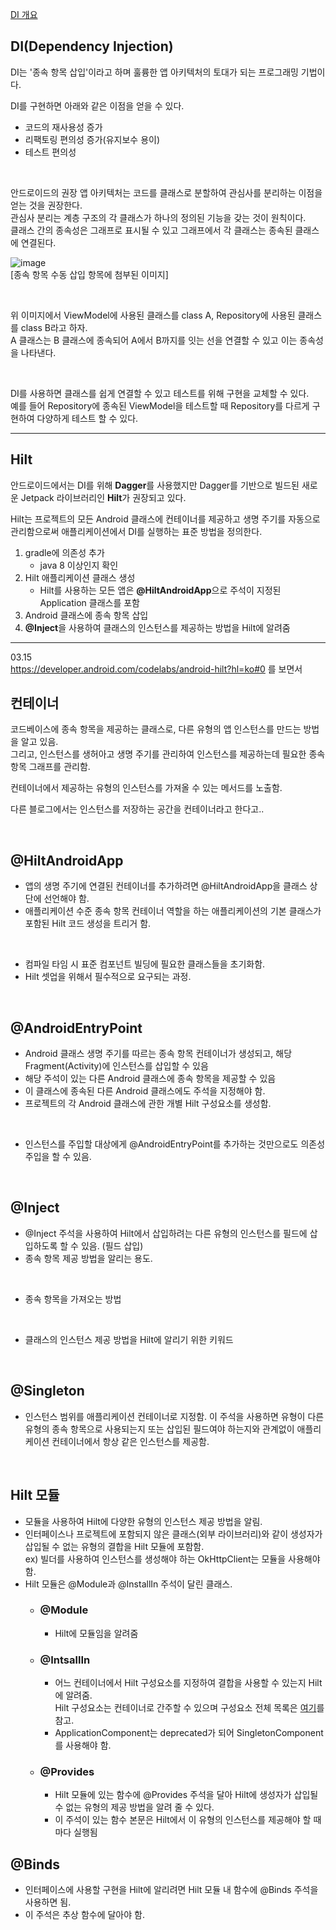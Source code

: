 [DI 개요](https://developer.android.com/training/dependency-injection?hl=ko)

## DI(Dependency Injection)<br/>
DI는 '종속 항목 삽입'이라고 하며 훌륭한 앱 아키텍처의 토대가 되는 프로그래밍 기법이다.<br/>

DI를 구현하면 아래와 같은 이점을 얻을 수 있다.<br/>
- 코드의 재사용성 증가
- 리팩토링 편의성 증가(유지보수 용이)
- 테스트 편의성

<br/>

안드로이드의 권장 앱 아키텍처는 코드를 클래스로 분할하여 관심사를 분리하는 이점을 얻는 것을 권장한다.<br/>
관심사 분리는 계층 구조의 각 클래스가 하나의 정의된 기능을 갖는 것이 원칙이다.<br/>
클래스 간의 종속성은 그래프로 표시될 수 있고 그래프에서 각 클래스는 종속된 클래스에 연결된다.

![image](https://user-images.githubusercontent.com/52282493/224609440-8ba4d758-957c-4cb9-8a31-99bdc92c764c.png)<br/>
[종속 항목 수동 삽입 항목에 첨부된 이미지]

<br/>

위 이미지에서 ViewModel에 사용된 클래스를 class A, Repository에 사용된 클래스를 class B라고 하자.<br/>
A 클래스는 B 클래스에 종속되어 A에서 B까지를 잇는 선을 연결할 수 있고 이는 종속성을 나타낸다.

<br/>

DI를 사용하면 클래스를 쉽게 연결할 수 있고 테스트를 위해 구현을 교체할 수 있다.<br/>
예를 들어 Repository에 종속된 ViewModel을 테스트할 때 Repository를 다르게 구현하여 다양하게 테스트 할 수 있다.

---

## Hilt
안드로이드에서는 DI를 위해 **Dagger**를 사용했지만 Dagger를 기반으로 빌드된 새로운 Jetpack 라이브러리인 **Hilt**가 권장되고 있다.

Hilt는 프로젝트의 모든 Android 클래스에 컨테이너를 제공하고 생명 주기를 자동으로 관리함으로써 애플리케이션에서 DI를 실행하는 표준 방법을 정의한다.

1. gradle에 의존성 추가
   + java 8 이상인지 확인
2. Hilt 애플리케이션 클래스 생성
   + Hilt를 사용하는 모든 앱은 **@HiltAndroidApp**으로 주석이 지정된 Application 클래스를 포함
3. Android 클래스에 종속 항목 삽입
4. **@Inject**을 사용하여 클래스의 인스턴스를 제공하는 방법을 Hilt에 알려줌

---

03.15<br/>
https://developer.android.com/codelabs/android-hilt?hl=ko#0 를 보면서

## 컨테이너
코드베이스에 종속 항목을 제공하는 클래스로, 다른 유형의 앱 인스턴스를 만드는 방법을 알고 있음.<br/>
그리고, 인스턴스를 생허아고 생명 주기를 관리하여 인스턴스를 제공하는데 필요한 종속 항목 그래프를 관리함.

컨테이너에서 제공하는 유형의 인스턴스를 가져올 수 있는 메서드를 노출함.

다른 블로그에서는 인스턴스를 저장하는 공간을 컨테이너라고 한다고..

<br/>
 
## @HiltAndroidApp
- 앱의 생명 주기에 연결된 컨테이너를 추가하려면 @HiltAndroidApp을 클래스 상단에 선언해야 함.
- 애플리케이션 수준 종속 항목 컨테이너 역할을 하는 애플리케이션의 기본 클래스가 포함된 Hilt 코드 생성을 트리거 함.

<br/>

- 컴파일 타임 시 표준 컴포넌트 빌딩에 필요한 클래스들을 초기화함.
- Hilt 셋업을 위해서 필수적으로 요구되는 과정.

<br/>

## @AndroidEntryPoint
- Android 클래스 생명 주기를 따르는 종속 항목 컨테이너가 생성되고, 해당 Fragment(Activity)에 인스턴스를 삽입할 수 있음
- 해당 주석이 있는 다른 Android 클래스에 종속 항목을 제공할 수 있음
- 이 클래스에 종속된 다른 Android 클래스에도 주석을 지정해야 함.
- 프로젝트의 각 Android 클래스에 관한 개별 Hilt 구성요소를 생성함.

<br/>

- 인스턴스를 주입할 대상에게 @AndroidEntryPoint를 추가하는 것만으로도 의존성 주입을 할 수 있음.

<br/>

## @Inject
- @Inject 주석을 사용하여 Hilt에서 삽입하려는 다른 유형의 인스턴스를 필드에 삽입하도록 할 수 있음. (필드 삽입)
- 종속 항목 제공 방법을 알리는 용도.

<br/>

- 종속 항목을 가져오는 방법

<br/>

- 클래스의 인스턴스 제공 방법을 Hilt에 알리기 위한 키워드

<br/>

## @Singleton
- 인스턴스 범위를 애플리케이션 컨테이너로 지정함. 이 주석을 사용하면 유형이 다른 유형의 종속 항목으로 사용되는지 또는 삽입된 필드여야 하는지와 관계없이 애플리케이션 컨테이너에서 항상 같은 인스턴스를 제공함.

</br>

## Hilt 모듈
- 모듈을 사용하여 Hilt에 다양한 유형의 인스턴스 제공 방법을 알림.
- 인터페이스나 프로젝트에 포함되지 않은 클래스(외부 라이브러리)와 같이 생성자가 삽입될 수 없는 유형의 결합을 Hilt 모듈에 포함함.<br/>
ex) 빌더를 사용하여 인스턴스를 생성해야 하는 OkHttpClient는 모듈을 사용해야 함.
- Hilt 모듈은 @Module과 @InstallIn 주석이 달린 클래스.
  - ### @Module
    - Hilt에 모듈임을 알려줌
  - ### @IntsallIn
    - 어느 컨테이너에서 Hilt 구성요소를 지정하여 결합을 사용할 수 있는지 Hilt에 알려줌.<br/>
      Hilt 구성요소는 컨테이너로 간주할 수 있으며 구성요소 전체 목록은 [여기](https://developer.android.com/training/dependency-injection/hilt-android?hl=ko#generated-components)를 참고.
    - ApplicationComponent는 deprecated가 되어 SingletonComponent를 사용해야 함.
  - ### @Provides
    - Hilt 모듈에 있는 함수에 @Provides 주석을 달아 Hilt에 생성자가 삽입될 수 없는 유형의 제공 방법을 알려 줄 수 있다.
    - 이 주석이 있는 함수 본문은 Hilt에서 이 유형의 인스턴스를 제공해야 할 때마다 실행됨

## @Binds
- 인터페이스에 사용할 구현을 Hilt에 알리려면 Hilt 모듈 내 함수에 @Binds 주석을 사용하면 됨.
- 이 주석은 추상 함수에 달아야 함.